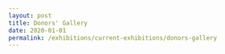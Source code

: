 ```yaml
---
layout: post
title: Donors' Gallery
date: 2020-01-01
permalink: /exhibitions/current-exhibitions/donors-gallery
---
```


